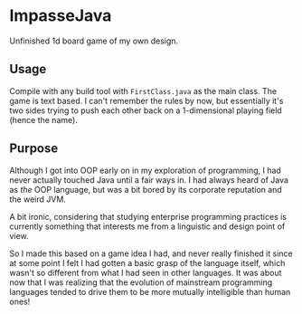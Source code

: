 # ImpasseJava
Unfinished 1d board game of my own design.

## Usage
Compile with any build tool with `FirstClass.java` as the main class. The game is text based. I can't remember the rules by now, but essentially it's two sides trying to push each other back on a 1-dimensional playing field (hence the name).

## Purpose
Although I got into OOP early on in my exploration of programming, I had never actually touched Java until a fair ways in. I had always heard of Java as *the* OOP language, but was a bit bored by its corporate reputation and the weird JVM.

A bit ironic, considering that studying enterprise programming practices is currently something that interests me from a linguistic and design point of view.

So I made this based on a game idea I had, and never really finished it since at some point I felt I had gotten a basic grasp of the language itself, which wasn't so different from what I had seen in other languages. It was about now that I was realizing that the evolution of mainstream programming languages tended to drive them to be more mutually intelligible than human ones!